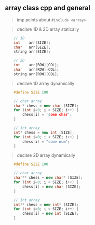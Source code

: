 ## array class cpp and general
> imp points about `#include <array>`


> declare 1D & 2D array statically
```cpp
	// 1D
	int    arr[SIZE];
	char   arr[SIZE];
	string arr[SIZE];

	// 2D
	int    arr[ROW][COL];
	char   arr[ROW][COL];
	string arr[ROW][COL];

```

> declare 1D array dynamically
```cpp
	#define SIZE 100

	// char array
	char* chess = new char [SIZE];
	for (int i=0; i < SIZE; i++) {
		chess[i] = 'some char';
	}

	// int array
	int* chess = new int [SIZE];
	for (int i=0; i < SIZE; i++) {
		chess[i] = "some num";
	}

```

> declare 2D array dynamically
```cpp
	#define SIZE 100

	// char array
	char** chess = new char* [SIZE];
	for (int i=0; i < SIZE; i++) {
		chess[i] = new char [SIZE];
	}

	// int array
	int** chess = new int* [SIZE];
	for (int i=0; i < SIZE; i++) {
		chess[i] = new int [SIZE];
	}

```